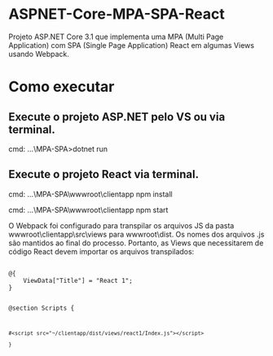 # ASPNET-Core-MPA-SPA-React

Projeto ASP.NET Core 3.1 que implementa uma MPA (Multi Page Application) com SPA (Single Page Application) React em algumas Views usando Webpack.

# Como executar

## Execute o projeto ASP.NET pelo VS ou via terminal.
cmd: ...\MPA-SPA>dotnet run

## Execute o projeto React via terminal.
cmd: ...\MPA-SPA\wwwroot\clientapp npm install

cmd: ...\MPA-SPA\wwwroot\clientapp npm start

O Webpack foi configurado para transpilar os arquivos JS da pasta wwwroot\clientapp\src\views para wwwroot\dist. Os nomes dos arquivos .js são mantidos ao final do processo. Portanto, as Views que necessitarem de código React devem importar os arquivos transpilados:

<code>
@{
    ViewData["Title"] = "React 1";
}

@section Scripts {

    #<script src="~/clientapp/dist/views/react1/Index.js"></script>
    
    }
<div id="root"></div>
</code>
